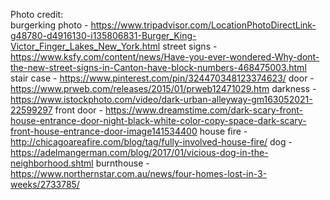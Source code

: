 Photo credit:  
burgerking photo - https://www.tripadvisor.com/LocationPhotoDirectLink-g48780-d4916130-i135806831-Burger_King-Victor_Finger_Lakes_New_York.html
street signs - https://www.ksfy.com/content/news/Have-you-ever-wondered-Why-dont-the-new-street-signs-in-Canton-have-block-numbers-468475003.html
stair case - https://www.pinterest.com/pin/324470348123374623/
door - https://www.prweb.com/releases/2015/01/prweb12471029.htm
darkness - https://www.istockphoto.com/video/dark-urban-alleyway-gm163052021-22599297
front door - https://www.dreamstime.com/dark-scary-front-house-entrance-door-night-black-white-color-copy-space-dark-scary-front-house-entrance-door-image141534400
house fire - http://chicagoareafire.com/blog/tag/fully-involved-house-fire/
dog - https://adelmangerman.com/blog/2017/01/vicious-dog-in-the-neighborhood.shtml
burnthouse - https://www.northernstar.com.au/news/four-homes-lost-in-3-weeks/2733785/